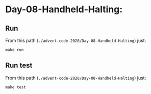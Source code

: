 # Day-08-Handheld-Halting: 

## Run

From this path (`./advent-code-2020/Day-08-Handheld-Halting`) just:

`make run`

## Run test

From this path (`./advent-code-2020/Day-08-Handheld-Halting`) just:

`make test`
